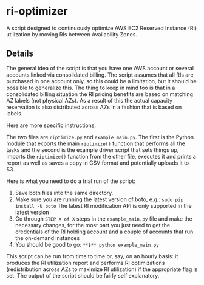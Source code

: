 # ri-optimizer
A script designed to continuously optimize AWS EC2 Reserved Instance (RI) utilization by moving RIs between Availability Zones.

## Details

The general idea of the script is that you have one AWS account or several accounts linked via consolidated billing. The script assumes that all RIs are purchased in one account only, so this could be a limitation, but it should be possible to generalize this. The thing to keep in mind too is that in a consolidated billing situation the RI pricing benefits are based on matching AZ labels (not physical AZs). As a result of this the actual capacity reservation is also distributed across AZs in a fashion that is based on labels. 

Here are more specific instructions:

The two files are `riptimize.py` and `example_main.py`. The first is the Python module that exports the main `riptimize()` function that performs all the tasks and the second is the example driver script that sets things up, imports the `riptimize()` function from the other file, executes it and prints a report as well as saves a copy in CSV format and potentially uploads it to S3.

Here is what you need to do a trial run of the script:

1. Save both files into the same directory.
2. Make sure you are running the latest version of boto, e.g.: `sudo pip install -U boto`
The latest RI modification API is only supported in the latest version
3. Go through `STEP X of X` steps in the `example_main.py` file and make the necessary changes, for the most part you just need to get the credentials of the RI holding account and a couple of accounts that run the on-demand instances
4. You should be good to go: `**$** python example_main.py`

This script can be run from time to time or, say, on an hourly basis: it produces the RI utilization report and performs RI optimizations (redistribution across AZs to maximize RI utilization) if the appropriate flag is set. The output of the script should be fairly self explanatory.
